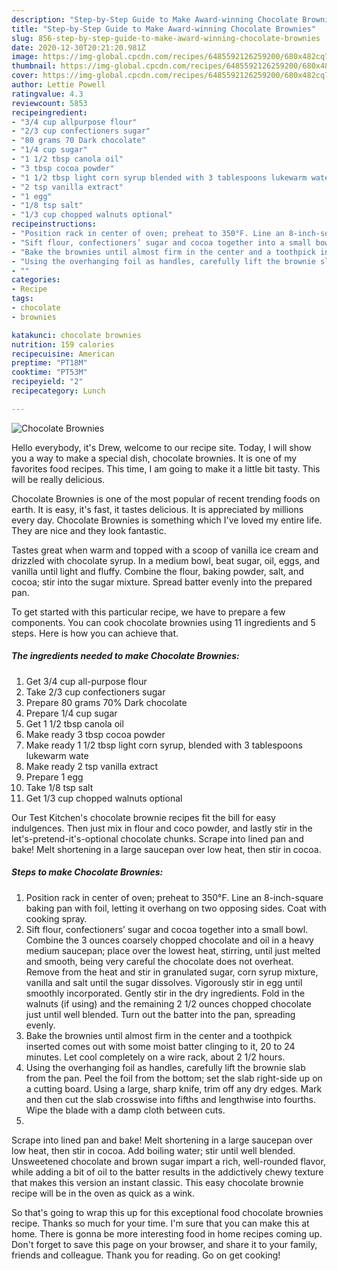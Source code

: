 ```yaml
---
description: "Step-by-Step Guide to Make Award-winning Chocolate Brownies"
title: "Step-by-Step Guide to Make Award-winning Chocolate Brownies"
slug: 856-step-by-step-guide-to-make-award-winning-chocolate-brownies
date: 2020-12-30T20:21:20.981Z
image: https://img-global.cpcdn.com/recipes/6485592126259200/680x482cq70/chocolate-brownies-recipe-main-photo.jpg
thumbnail: https://img-global.cpcdn.com/recipes/6485592126259200/680x482cq70/chocolate-brownies-recipe-main-photo.jpg
cover: https://img-global.cpcdn.com/recipes/6485592126259200/680x482cq70/chocolate-brownies-recipe-main-photo.jpg
author: Lettie Powell
ratingvalue: 4.3
reviewcount: 5853
recipeingredient:
- "3/4 cup allpurpose flour"
- "2/3 cup confectioners sugar"
- "80 grams 70 Dark chocolate"
- "1/4 cup sugar"
- "1 1/2 tbsp canola oil"
- "3 tbsp cocoa powder"
- "1 1/2 tbsp light corn syrup blended with 3 tablespoons lukewarm wate"
- "2 tsp vanilla extract"
- "1 egg"
- "1/8 tsp salt"
- "1/3 cup chopped walnuts optional"
recipeinstructions:
- "Position rack in center of oven; preheat to 350°F. Line an 8-inch-square baking pan with foil, letting it overhang on two opposing sides. Coat with cooking spray."
- "Sift flour, confectioners’ sugar and cocoa together into a small bowl. Combine the 3 ounces coarsely chopped chocolate and oil in a heavy medium saucepan; place over the lowest heat, stirring, until just melted and smooth, being very careful the chocolate does not overheat. Remove from the heat and stir in granulated sugar, corn syrup mixture, vanilla and salt until the sugar dissolves. Vigorously stir in egg until smoothly incorporated. Gently stir in the dry ingredients. Fold in the walnuts (if using) and the remaining 2 1/2 ounces chopped chocolate just until well blended. Turn out the batter into the pan, spreading evenly."
- "Bake the brownies until almost firm in the center and a toothpick inserted comes out with some moist batter clinging to it, 20 to 24 minutes. Let cool completely on a wire rack, about 2 1/2 hours."
- "Using the overhanging foil as handles, carefully lift the brownie slab from the pan. Peel the foil from the bottom; set the slab right-side up on a cutting board. Using a large, sharp knife, trim off any dry edges. Mark and then cut the slab crosswise into fifths and lengthwise into fourths. Wipe the blade with a damp cloth between cuts."
- ""
categories:
- Recipe
tags:
- chocolate
- brownies

katakunci: chocolate brownies 
nutrition: 159 calories
recipecuisine: American
preptime: "PT18M"
cooktime: "PT53M"
recipeyield: "2"
recipecategory: Lunch

---
```



![Chocolate Brownies](https://img-global.cpcdn.com/recipes/6485592126259200/680x482cq70/chocolate-brownies-recipe-main-photo.jpg)

Hello everybody, it's Drew, welcome to our recipe site. Today, I will show you a way to make a special dish, chocolate brownies. It is one of my favorites food recipes. This time, I am going to make it a little bit tasty. This will be really delicious.

Chocolate Brownies is one of the most popular of recent trending foods on earth. It is easy, it's fast, it tastes delicious. It is appreciated by millions every day. Chocolate Brownies is something which I've loved my entire life. They are nice and they look fantastic.

Tastes great when warm and topped with a scoop of vanilla ice cream and drizzled with chocolate syrup. In a medium bowl, beat sugar, oil, eggs, and vanilla until light and fluffy. Combine the flour, baking powder, salt, and cocoa; stir into the sugar mixture. Spread batter evenly into the prepared pan.


To get started with this particular recipe, we have to prepare a few components. You can cook chocolate brownies using 11 ingredients and 5 steps. Here is how you can achieve that.

<!--inarticleads1-->

##### The ingredients needed to make Chocolate Brownies:

1. Get 3/4 cup all-purpose flour
1. Take 2/3 cup confectioners sugar
1. Prepare 80 grams 70% Dark chocolate
1. Prepare 1/4 cup sugar
1. Get 1 1/2 tbsp canola oil
1. Make ready 3 tbsp cocoa powder
1. Make ready 1 1/2 tbsp light corn syrup, blended with 3 tablespoons lukewarm wate
1. Make ready 2 tsp vanilla extract
1. Prepare 1 egg
1. Take 1/8 tsp salt
1. Get 1/3 cup chopped walnuts optional


Our Test Kitchen&#39;s chocolate brownie recipes fit the bill for easy indulgences. Then just mix in flour and coco powder, and lastly stir in the let&#39;s-pretend-it&#39;s-optional chocolate chunks. Scrape into lined pan and bake! Melt shortening in a large saucepan over low heat, then stir in cocoa. 

<!--inarticleads2-->

##### Steps to make Chocolate Brownies:

1. Position rack in center of oven; preheat to 350°F. Line an 8-inch-square baking pan with foil, letting it overhang on two opposing sides. Coat with cooking spray.
1. Sift flour, confectioners’ sugar and cocoa together into a small bowl. Combine the 3 ounces coarsely chopped chocolate and oil in a heavy medium saucepan; place over the lowest heat, stirring, until just melted and smooth, being very careful the chocolate does not overheat. Remove from the heat and stir in granulated sugar, corn syrup mixture, vanilla and salt until the sugar dissolves. Vigorously stir in egg until smoothly incorporated. Gently stir in the dry ingredients. Fold in the walnuts (if using) and the remaining 2 1/2 ounces chopped chocolate just until well blended. Turn out the batter into the pan, spreading evenly.
1. Bake the brownies until almost firm in the center and a toothpick inserted comes out with some moist batter clinging to it, 20 to 24 minutes. Let cool completely on a wire rack, about 2 1/2 hours.
1. Using the overhanging foil as handles, carefully lift the brownie slab from the pan. Peel the foil from the bottom; set the slab right-side up on a cutting board. Using a large, sharp knife, trim off any dry edges. Mark and then cut the slab crosswise into fifths and lengthwise into fourths. Wipe the blade with a damp cloth between cuts.
1. 


Scrape into lined pan and bake! Melt shortening in a large saucepan over low heat, then stir in cocoa. Add boiling water; stir until well blended. Unsweetened chocolate and brown sugar impart a rich, well-rounded flavor, while adding a bit of oil to the batter results in the addictively chewy texture that makes this version an instant classic. This easy chocolate brownie recipe will be in the oven as quick as a wink. 

So that's going to wrap this up for this exceptional food chocolate brownies recipe. Thanks so much for your time. I'm sure that you can make this at home. There is gonna be more interesting food in home recipes coming up. Don't forget to save this page on your browser, and share it to your family, friends and colleague. Thank you for reading. Go on get cooking!
